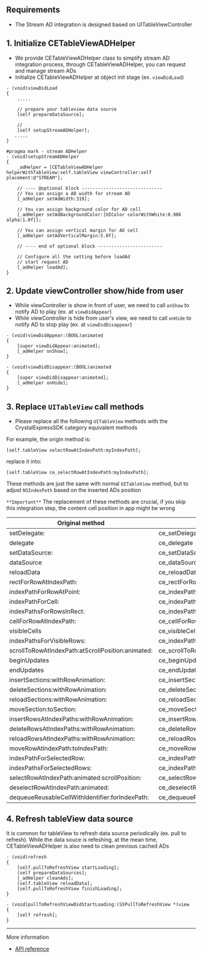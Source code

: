 ## Requirements
- The Stream AD integration is designed based on UITableViewController

## 1. Initialize CETableViewADHelper
- We provide CETableViewADHelper class to simplify stream AD integration process, through CETableViewADHelper, you can request and manage stream ADs
- Initialize CETableViewADHelper at object init stage (ex. `viewDidLoad`)
```objc
- (void)viewDidLoad
{
    .....

    // prepare your tableview data source
    [self prepareDataSource];

    //
    [self setupStreamADHelper];
   .....
}

#pragma mark - stream ADHelper
- (void)setupStreamADHelper
{
    _adHelper = [CETableViewADHelper helperWithTableView:self.tableView viewController:self placement:@"STREAM"];

    // ---- @optional block ------------------------------
    // You can assign a AD width for stream AD
    [_adHelper setAdWidth:310];

    // You can assign background color for AD cell
    [_adHelper setAdBackgroundColor:[UIColor colorWithWhite:0.906 alpha:1.0f]];

    // You can assign vertical margin for AD cell
    [_adHelper setAdVerticalMargin:5.0f];

    // ---- end of optional block ------------------------

    // Configure all the setting before loadAd
    // start request AD
    [_adHelper loadAd];
}

```

## 2. Update viewController show/hide from user
- While viewController is show in front of user, we need to call `onShow` to notify AD to play (ex. at `viewDidAppear`)
- While viewController is hide from user's view, we need to call `onHide` to notify AD to stop play (ex. at `viewDidDisappear`)

```objc
- (void)viewDidAppear:(BOOL)animated
{
    [super viewDidAppear:animated];
    [_adHelper onShow];
}

- (void)viewDidDisappear:(BOOL)animated
{
    [super viewDidDisappear:animated];
    [_adHelper onHide];
}
```

## 3. Replace `UITableView` call methods
- Please replace all the following `UITableView` methods with the CrystalExpressSDK category equivalent methods

For example, the origin method is:

```objc
[self.tableView selectRowAtIndexPath:myIndexPath];
```

replace it into:

```objc
[self.tableView ce_selectRowAtIndexPath:myIndexPath];
```

These methods are just the same with normal `UITableView` method, but to adjust `NSIndexPath` based on the inserted ADs position

`**Important**` The replacement of these methods are crucial, if you skip this integration step, the content cell position in app might be wrong

| Original method                                   | Replace method                                       |
|---------------------------------------------------|------------------------------------------------------|
| setDelegate:                                      | ce_setDelegate:                                      |
| delegate                                          | ce_delegate                                          |
| setDataSource:                                    | ce_setDataSource:                                    |
| dataSource                                        | ce_dataSource                                        |
| reloadData                                        | ce_reloadData                                        |
| rectForRowAtIndexPath:                            | ce_rectForRowAtIndexPath:                            |
| indexPathForRowAtPoint:                           | ce_indexPathForRowAtPoint:                           |
| indexPathForCell:                                 | ce_indexPathForCell:                                 |
| indexPathsForRowsInRect:                          | ce_indexPathsForRowsInRect:                          |
| cellForRowAtIndexPath:                            | ce_cellForRowAtIndexPath:                            |
| visibleCells                                      | ce_visibleCells                                      |
| indexPathsForVisibleRows:                         | ce_indexPathsForVisibleRows:                         |
| scrollToRowAtIndexPath:atScrollPosition:animated: | ce_scrollToRowAtIndexPath:atScrollPosition:animated: |
| beginUpdates                                      | ce_beginUpdates                                      |
| endUpdates                                        | ce_endUpdates                                        |
| insertSections:withRowAnimation:                  | ce_insertSections:withRowAnimation:                  |
| deleteSections:withRowAnimation:                  | ce_deleteSections:withRowAnimation:                  |
| reloadSections:withRowAnimation:                  | ce_reloadSections:withRowAnimation:                  |
| moveSection:toSection:                            | ce_moveSection:toSection:                            |
| insertRowsAtIndexPaths:withRowAnimation:          | ce_insertRowsAtIndexPaths:withRowAnimation:          |
| deleteRowsAtIndexPaths:withRowAnimation:          | ce_deleteRowsAtIndexPaths:withRowAnimation:          |
| reloadRowsAtIndexPaths:withRowAnimation:          | ce_reloadRowsAtIndexPaths:withRowAnimation:          |
| moveRowAtIndexPath:toIndexPath:                   | ce_moveRowAtIndexPath:toIndexPath:                   |
| indexPathForSelectedRow:                          | ce_indexPathForSelectedRow:                          |
| indexPathsForSelectedRows:                        | ce_indexPathsForSelectedRows:                        |
| selectRowAtIndexPath:animated:scrollPosition:     | ce_selectRowAtIndexPath:animated:scrollPosition:     |
| deselectRowAtIndexPath:animated:                  | ce_deselectRowAtIndexPath:animated:                  |
| dequeueReusableCellWithIdentifier:forIndexPath:   | ce_dequeueReusableCellWithIdentifier:forIndexPath:   |

## 4. Refresh tableView data source
It is common for tableView to refresh data source periodically (ex. pull to refresh). While the data souce is refeshing, at the mean time, CETableViewADHelper is also need to clean previous cached ADs
```objc
- (void)refresh
{
    [self.pullToRefreshView startLoading];
    [self prepareDataSources];
    [_adHelper cleanAds];
    [self.tableView reloadData];
    [self.pullToRefreshView finishLoading];
}

- (void)pullToRefreshViewDidStartLoading:(SSPullToRefreshView *)view
{
    [self refresh];
}
```
***
More information

- [API reference](api-reference.md)
